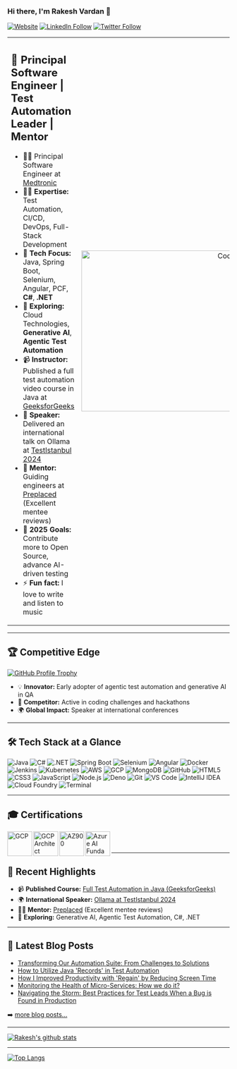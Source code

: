 ### Hi there, I'm Rakesh Vardan 👋

[![Website](https://img.shields.io/badge/Website-Visit-green?style=for-the-badge&logo=wordpress)](https://rakeshvardan.com/)
[![LinkedIn Follow](https://img.shields.io/badge/LinkedIn-Follow-blue?style=for-the-badge&logo=linkedin)](https://www.linkedin.com/in/rakesh-vardan/)
[![Twitter Follow](https://img.shields.io/twitter/follow/rakesh_vardan?color=1DA1F2&logo=twitter&style=for-the-badge)](https://twitter.com/intent/follow?original_referer=https%3A%2F%2Fgithub.com%2Frakesh_vardan&screen_name=rakesh_vardan)


|   |   |
|---|--:|
| <div><h2>🚀 Principal Software Engineer \| Test Automation Leader \| Mentor</h2><ul><li>👨‍💻 Principal Software Engineer at <a href="https://www.medtronic.com">Medtronic</a></li><li>🧑‍💻 <strong>Expertise:</strong> Test Automation, CI/CD, DevOps, Full-Stack Development</li><li>🔭 <strong>Tech Focus:</strong> Java, Spring Boot, Selenium, Angular, PCF, <strong>C#</strong>, <strong>.NET</strong></li><li>🌱 <strong>Exploring:</strong> Cloud Technologies, <strong>Generative AI</strong>, <strong>Agentic Test Automation</strong></li><li>📹 <strong>Instructor:</strong> Published a full test automation video course in Java at <a href="https://www.geeksforgeeks.org/courses/automation-testing-online-course">GeeksforGeeks</a></li><li>🎤 <strong>Speaker:</strong> Delivered an international talk on Ollama at <a href="https://testistanbul.org/rakesh-vardan-2024/">TestIstanbul 2024</a></li><li>🤝 <strong>Mentor:</strong> Guiding engineers at <a href="https://www.preplaced.in/profile/rakesh-vardan">Preplaced</a> (Excellent mentee reviews)</li><li>🥅 <strong>2025 Goals:</strong> Contribute more to Open Source, advance AI-driven testing</li><li>⚡ <strong>Fun fact:</strong> I love to write and listen to music</li></ul></div> | <img alt="Coding" width="365" src="https://media.giphy.com/media/qgQUggAC3Pfv687qPC/giphy.gif"/> |

---

## 🏆 Competitive Edge

[![GitHub Profile Trophy](https://github-profile-trophy.vercel.app/?username=rakesh-vardan&theme=dracula&margin-w=10&margin-h=10)](https://github.com/ryo-ma/github-profile-trophy)

- 💡 **Innovator:** Early adopter of agentic test automation and generative AI in QA
- 🏅 **Competitor:** Active in coding challenges and hackathons
- 🌍 **Global Impact:** Speaker at international conferences

---

## 🛠️ Tech Stack at a Glance

![Java](https://img.shields.io/badge/Java-ED8B00?style=for-the-badge&logo=openjdk&logoColor=white)
![C#](https://img.shields.io/badge/C%23-239120?style=for-the-badge&logo=csharp&logoColor=white)
![.NET](https://img.shields.io/badge/.NET-512BD4?style=for-the-badge&logo=dotnet&logoColor=white)
![Spring Boot](https://img.shields.io/badge/Spring_Boot-6DB33F?style=for-the-badge&logo=spring-boot&logoColor=white)
![Selenium](https://img.shields.io/badge/Selenium-43B02A?style=for-the-badge&logo=selenium&logoColor=white)
![Angular](https://img.shields.io/badge/Angular-DD0031?style=for-the-badge&logo=angular&logoColor=white)
![Docker](https://img.shields.io/badge/Docker-2496ED?style=for-the-badge&logo=docker&logoColor=white)
![Jenkins](https://img.shields.io/badge/Jenkins-D24939?style=for-the-badge&logo=jenkins&logoColor=white)
![Kubernetes](https://img.shields.io/badge/Kubernetes-326CE5?style=for-the-badge&logo=kubernetes&logoColor=white)
![AWS](https://img.shields.io/badge/AWS-232F3E?style=for-the-badge&logo=amazon-aws&logoColor=white)
![GCP](https://img.shields.io/badge/GCP-4285F4?style=for-the-badge&logo=google-cloud&logoColor=white)
![MongoDB](https://img.shields.io/badge/MongoDB-47A248?style=for-the-badge&logo=mongodb&logoColor=white)
![GitHub](https://img.shields.io/badge/GitHub-181717?style=for-the-badge&logo=github&logoColor=white)
![HTML5](https://img.shields.io/badge/HTML5-E34F26?style=for-the-badge&logo=html5&logoColor=white)
![CSS3](https://img.shields.io/badge/CSS3-1572B6?style=for-the-badge&logo=css3&logoColor=white)
![JavaScript](https://img.shields.io/badge/JavaScript-F7DF1E?style=for-the-badge&logo=javascript&logoColor=black)
![Node.js](https://img.shields.io/badge/Node.js-339933?style=for-the-badge&logo=node.js&logoColor=white)
![Deno](https://img.shields.io/badge/Deno-000000?style=for-the-badge&logo=deno&logoColor=white)
![Git](https://img.shields.io/badge/Git-F05032?style=for-the-badge&logo=git&logoColor=white)
![VS Code](https://img.shields.io/badge/VS%20Code-007ACC?style=for-the-badge&logo=visual-studio-code&logoColor=white)
![IntelliJ IDEA](https://img.shields.io/badge/IntelliJ%20IDEA-000000?style=for-the-badge&logo=intellij-idea&logoColor=white)
![Cloud Foundry](https://img.shields.io/badge/Cloud%20Foundry-2563EB?style=for-the-badge&logo=cloudfoundry&logoColor=white)
![Terminal](https://img.shields.io/badge/Terminal-000000?style=for-the-badge&logo=windows-terminal&logoColor=white)

---

## 🎓 Certifications

[<img align="left" alt="GCP" width="56px" src="https://api.accredible.com/v1/frontend/credential_website_embed_image/badge/22696052" />][gcp]
[<img align="left" alt="GCP Architect" width="56px" src="https://api.accredible.com/v1/frontend/credential_website_embed_image/badge/27349127" />][gcparch]
[<img align="left" alt="AZ900" width="56px" src="https://images.credly.com/images/be8fcaeb-c769-4858-b567-ffaaa73ce8cf/image.png" />][az900]
[<img align="left" alt="Azure AI Fundamentals" width="56px" src="https://images.credly.com/images/4136ced8-75d5-4afb-8677-40b6236e2672/azure-ai-fundamentals-600x600.png" />][azureai]

<br />
<br />

---

## 🚀 Recent Highlights

- 📹 **Published Course:** [Full Test Automation in Java (GeeksforGeeks)](https://www.geeksforgeeks.org/courses/automation-testing-online-course)
- 🌍 **International Speaker:** [Ollama at TestIstanbul 2024](https://testistanbul.org/rakesh-vardan-2024/)
- 🧑‍💼 **Mentor:** [Preplaced](https://www.preplaced.in/profile/rakesh-vardan) (Excellent mentee reviews)
- 🧠 **Exploring:** Generative AI, Agentic Test Automation, C#, .NET

---

## 📕 Latest Blog Posts

<!-- BLOG-POST-LIST:START -->
- [Transforming Our Automation Suite: From Challenges to Solutions](https://rakeshvardan.com/transforming-our-automation-suite-from-challenges-to-solutions)
- [How to Utilize Java &#39;Records&#39; in Test Automation](https://rakeshvardan.com/how-to-utilize-java-records-in-test-automation)
- [How I Improved Productivity with &#39;Regain&#39; by Reducing Screen Time](https://rakeshvardan.com/how-i-improved-productivity-with-regain-by-reducing-screen-time)
- [Monitoring the Health of Micro-Services: How we do it?](https://rakeshvardan.com/monitoring-the-health-of-micro-services-how-we-do-it)
- [Navigating the Storm: Best Practices for Test Leads When a Bug is Found in Production](https://rakeshvardan.com/navigating-the-storm-best-practices-for-test-leads-when-a-bug-is-found-in-production)
<!-- BLOG-POST-LIST:END -->

➡️ [more blog posts...](https://rakeshvardan.com)

---

[![Rakesh's github stats](https://github-readme-stats.vercel.app/api?username=rakesh-vardan&show_icons=true&theme=dracula)](https://github.com/anuraghazra/github-readme-stats)

---

[![Top Langs](https://github-readme-stats.vercel.app/api/top-langs/?username=rakesh-vardan&layout=compact)](https://github.com/anuraghazra/github-readme-stats)

[website]: https://rakeshvardan.com
[twitter]: https://twitter.com/rakesh_vardan
[linkedin]: https://www.linkedin.com/in/rakesh-vardan/
[java]: https://www.java.com/
[visualstudiocode]: https://code.visualstudio.com/
[html5]: https://en.wikipedia.org/wiki/HTML5
[css]: https://en.wikipedia.org/wiki/CSS
[js]: https://developer.mozilla.org/en-US/docs/Web/JavaScript
[nodejs]: https://nodejs.org/en/
[deno]: https://deno.land/
[sql]: https://en.wikipedia.org/wiki/SQL
[mongodb]: https://www.mongodb.com/
[git]: https://git-scm.com/
[github]: https://github.com/
[terminal]: https://github.com/microsoft/terminal
[selenium]: https://www.selenium.dev/
[intellij]: https://www.jetbrains.com/idea/
[cf]: https://www.cloudfoundry.org/
[gcp]: https://www.credential.net/75051d21-338c-40e6-8d18-1acc650e925b#gs.pj2g6w
[gcparch]: https://www.credential.net/34b28b63-4dbc-4e64-8431-433a8463c979#gs.pj2e7a
[jenkins]: https://www.jenkins.io/
[docker]: https://www.docker.com/
[restassured]: https://github.com/rest-assured/rest-assured
[kubernetes]: https://kubernetes.io/
[googlecloud]: https://cloud.google.com/
[aws]: https://aws.amazon.com/
[angular]: https://angular.io/
[spring]: https://spring.io/
[az900]: https://www.credly.com/badges/5c211403-a9fb-4e2f-8281-df57dfecfde4?source=linked_in_profile
[azureai]: https://learn.microsoft.com/en-in/users/rakeshbudugu-7267/credentials/ed48afcf032f5521?ref=https%3A%2F%2Fwww.linkedin.com%2F
[dotnet]: https://dotnet.microsoft.com/
[csharp]: https://learn.microsoft.com/en-us/dotnet/csharp/
